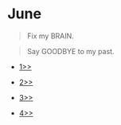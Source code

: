 # June

> Fix my BRAIN.

> Say GOODBYE to my past.

- [1>>](DAIRY/2022.03/2022.03.08.md)

- [2>>](DAIRY/2022.03/2022.03.09.md)

- [3>>](DAIRY/2022.03/2022.03.10.md)

- [4>>](DAIRY/2022.03/2022.03.11.md)